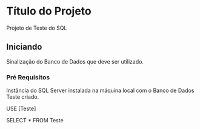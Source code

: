 # Título do Projeto
Projeto de Teste do SQL

## Iniciando
Sinalização do Banco de Dados que deve ser utilizado.

### Pré Requisitos
Instância do SQL Server instalada na máquina local com o Banco de Dados Teste criado.

USE [Teste]

SELECT *
FROM   Teste
